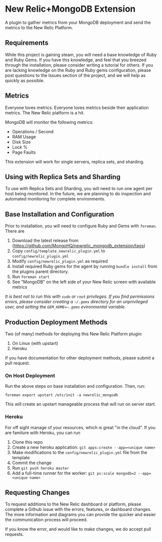 # New Relic+MongoDB Extension

A plugin to gather metrics from your MongoDB deployment and send the
metrics to the New Relic Platform.

## Requirements

While this project is gaining steam, you will need a base knowledge of
Ruby and Ruby Gems.  If you have this knowledge, and feel that you
breezed through the installation, please consider writing a tutorial for
others.  If you are lacking knowledge on the Ruby and Ruby gems
configuration, please post questions to the Issues section of the
project, and we will help as quickly as possible. 

## Metrics

Everyone loves metrics.  Everyone loves metrics beside their application
metrics.  The New Relic platform is a hit.

MongoDB will monitor the following metrics:

* Operations / Second
* RAM Usage
* Disk Size
* Lock %
* Page Faults

This extension will work for single servers, replica sets, and sharding.

## Using with Replica Sets and Sharding

To use with Replica Sets and Sharding, you will need to run one agent
per host being monitored.  In the future, we are planning to do
inspection and automated monitoring for complete environments.

## Base Installation and Configuration

Prior to installation, you will need to configure Ruby and Gems with `foreman`.  There are 

1. Download the latest release from (https://github.com/MongoHQ/newrelic_mongodb_extension/tags)
2. Copy `config/template_newrelic_plugin.yml` to `config/newrelic_plugin.yml` 
3. Modify `config/newrelic_plugin.yml` as required
3. Install required Ruby gems for the agent by running `bundle install` from the plugins parent directory.
4. Run `foreman start` 
5. See "MongoDB" on the left side of your New Relic screen with available metrics

*It is best not to run this with `sudo` or `root` privileges.  If you find permissions errors, please consider creating a `~/.gems` directory for an unprivileged user, and setting the `GEM_HOME=~.gems` evironmental variable.*

## Production Deployment Methods

Two (of many) methods for deploying this New Relic Platform plugin:

1. On Linux (with upstart)
2. Heroku 

If you have documentation for other deployment methods, please submit a
pull request.

### On Host Deployment

Run the above steps on base installation and configuration.  Then, run:

`foreman export upstart /etc/init -a newrelic_mongodb`

This will create an upstart manageable process that will run on server
start.

### Heroku

For off sight manage of your resources, which is great "in the cloud".
If you are familure with Heroku, you can run

1. Clone this repo
2. Create a new heroku application: `git apps:create --app=<unique name>`
3. Make modifications to the `config/newrelic_plugin.yml` file from the
   template
4. Commit the change
5. Run `git push heroku master`
6. Add a full-time runner for the worker: `git ps:scale mongodb=2 --app=<unique name>`


## Requesting Changes

To request additions to the New Relic dashboard or platform, please
complete a Github issue with the errors, features, or dashboard changes.
The more information and diagrams you can provide the quicker and easier the
communication process will proceed.

If you know the error, and would like to make changes, we do accept pull
requests.
